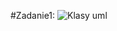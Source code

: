 #Zadanie1:
![Klasy uml](https://user-images.githubusercontent.com/56169063/128350298-9484a57e-f31a-4cd7-9b5e-21edd0d36552.png)


